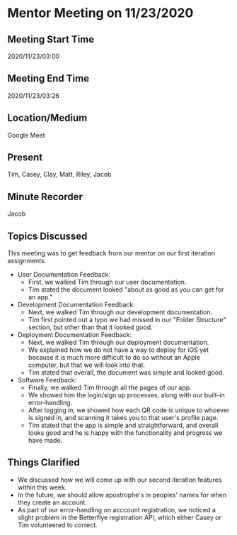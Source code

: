 # Mentor Meeting on 11/23/2020

## Meeting Start Time

2020/11/23/03:00

## Meeting End Time

2020/11/23/03:26

## Location/Medium

Google Meet

## Present

Tim, Casey, Clay, Matt, Riley, Jacob

## Minute Recorder

Jacob

## Topics Discussed

This meeting was to get feedback from our mentor on our first iteration assignments.

- User Documentation Feedback:
  - First, we walked Tim through our user documentation.
  - Tim stated the document looked "about as good as you can get for an app."
- Development Documentation Feedback:
  - Next, we walked Tim through our development documentation.
  - Tim first pointed out a typo we had missed in our "Folder Structure" section, but other than that it looked good.
- Deployment Documentation Feedback:
  - Next, we walked Tim through our deployment documentation.
  - We explained how we do not have a way to deploy for iOS yet because it is much more difficult to do so without an Apple computer, but that we will look into that.
  - Tim stated that overall, the document was simple and looked good.
- Software Feedback:
  - Finally, we walked Tim through all the pages of our app.
  - We showed him the login/sign up processes, along with our built-in error-handling.
  - After logging in, we showed how each QR code is unique to whoever is signed in, and scanning it takes you to that user's profile page.
  - Tim stated that the app is simple and straightforward, and overall looks good and he is happy with the functionality and progress we have made.

## Things Clarified

- We discussed how we will come up with our second iteration features within this week.
- In the future, we should allow apostrophe's in peoples' names for when they create an account.
- As part of our error-handling on acccount registration, we noticed a slight problem in the Betterflye registration API, which either Casey or Tim volunteered to correct.
